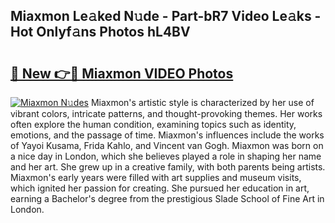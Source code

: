 ## Miaxmon Le𝚊ked N𝚞de - Part-bR7 Video Le𝚊ks - Hot Onlyf𝚊ns Photos hL4BV

# <h2><a href="http://ac4540.deff.icu/?id=Miaxmon">🔗 New 👉🔴 Miaxmon VIDEO Photos</a></h2>

[![Miaxmon N𝚞des](https://i.imgur.com/rIISA9y.gif)](http://ac4540.deff.icu/?id=Miaxmon)
Miaxmon's artistic style is characterized by her use of vibrant colors, intricate patterns, and thought-provoking themes. Her works often explore the human condition, examining topics such as identity, emotions, and the passage of time. Miaxmon's influences include the works of Yayoi Kusama, Frida Kahlo, and Vincent van Gogh. Miaxmon was born on a nice day in London, which she believes played a role in shaping her name and her art. She grew up in a creative family, with both parents being artists. Miaxmon's early years were filled with art supplies and museum visits, which ignited her passion for creating. She pursued her education in art, earning a Bachelor's degree from the prestigious Slade School of Fine Art in London.
